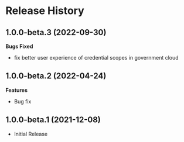 # Release History

## 1.0.0-beta.3 (2022-09-30)

**Bugs Fixed**

 -  fix better user experience of credential scopes in government cloud

## 1.0.0-beta.2 (2022-04-24)

**Features**

  - Bug fix

## 1.0.0-beta.1 (2021-12-08)

- Initial Release
